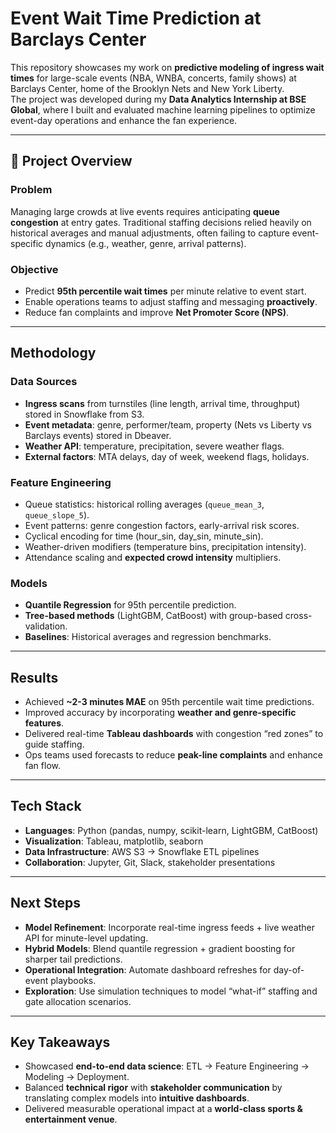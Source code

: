 # Event Wait Time Prediction at Barclays Center

This repository showcases my work on **predictive modeling of ingress wait times** for large-scale events (NBA, WNBA, concerts, family shows) at Barclays Center, home of the Brooklyn Nets and New York Liberty.  
The project was developed during my **Data Analytics Internship at BSE Global**, where I built and evaluated machine learning pipelines to optimize event-day operations and enhance the fan experience.  

---

## 📌 Project Overview

### Problem
Managing large crowds at live events requires anticipating **queue congestion** at entry gates. Traditional staffing decisions relied heavily on historical averages and manual adjustments, often failing to capture event-specific dynamics (e.g., weather, genre, arrival patterns).

### Objective
- Predict **95th percentile wait times** per minute relative to event start.  
- Enable operations teams to adjust staffing and messaging **proactively**.  
- Reduce fan complaints and improve **Net Promoter Score (NPS)**.

---

## Methodology

### Data Sources
- **Ingress scans** from turnstiles (line length, arrival time, throughput) stored in Snowflake from S3.
- **Event metadata**: genre, performer/team, property (Nets vs Liberty vs Barclays events) stored in Dbeaver.
- **Weather API**: temperature, precipitation, severe weather flags.
- **External factors**: MTA delays, day of week, weekend flags, holidays.

### Feature Engineering
- Queue statistics: historical rolling averages (`queue_mean_3`, `queue_slope_5`).  
- Event patterns: genre congestion factors, early-arrival risk scores.  
- Cyclical encoding for time (hour_sin, day_sin, minute_sin).  
- Weather-driven modifiers (temperature bins, precipitation intensity).  
- Attendance scaling and **expected crowd intensity** multipliers.  

### Models
- **Quantile Regression** for 95th percentile prediction.  
- **Tree-based methods** (LightGBM, CatBoost) with group-based cross-validation.  
- **Baselines**: Historical averages and regression benchmarks.  

---

## Results

- Achieved **~2-3 minutes MAE** on 95th percentile wait time predictions.  
- Improved accuracy by incorporating **weather and genre-specific features**.  
- Delivered real-time **Tableau dashboards** with congestion “red zones” to guide staffing.  
- Ops teams used forecasts to reduce **peak-line complaints** and enhance fan flow.  

---

## Tech Stack

- **Languages**: Python (pandas, numpy, scikit-learn, LightGBM, CatBoost)  
- **Visualization**: Tableau, matplotlib, seaborn  
- **Data Infrastructure**: AWS S3 → Snowflake ETL pipelines  
- **Collaboration**: Jupyter, Git, Slack, stakeholder presentations  

---

## Next Steps

- **Model Refinement**: Incorporate real-time ingress feeds + live weather API for minute-level updating.  
- **Hybrid Models**: Blend quantile regression + gradient boosting for sharper tail predictions.  
- **Operational Integration**: Automate dashboard refreshes for day-of-event playbooks.  
- **Exploration**: Use simulation techniques to model “what-if” staffing and gate allocation scenarios.  

---

## Key Takeaways

- Showcased **end-to-end data science**: ETL → Feature Engineering → Modeling → Deployment.  
- Balanced **technical rigor** with **stakeholder communication** by translating complex models into **intuitive dashboards**.  
- Delivered measurable operational impact at a **world-class sports & entertainment venue**.  

